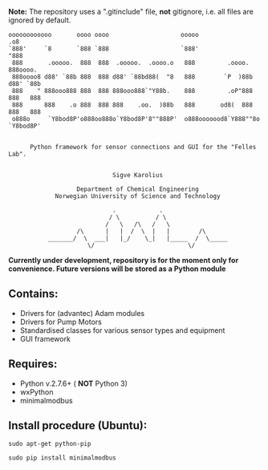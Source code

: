 **Note:** The repository uses a ".gitinclude" file, **not** gitignore, i.e. all files are ignored by default.

```
oooooooooooo       oooo oooo                    ooooo                 .o8
`888'     `8       `888 `888                    `888'                "888
 888       .ooooo.  888  888  .ooooo.  .oooo.o   888         .oooo.   888oooo.
 888oooo8 d88' `88b 888  888 d88' `88bd88(  "8   888        `P  )88b  d88' `88b
 888    " 888ooo888 888  888 888ooo888`"Y88b.    888         .oP"888  888   888
 888      888    .o 888  888 888    .oo.  )88b   888       od8(  888  888   888
 o888o     `Y8bod8P'o888oo888o`Y8bod8P'8""888P'  o888ooooood8`Y888""8o `Y8bod8P'


      Python framework for sensor connections and GUI for the "Felles Lab".


                             Sigve Karolius

                   Department of Chemical Engineering
             Norwegian University of Science and Technology

                             .            .
                            / \          / \
                           /   \   /\   /   \
                   /\      |   |  /  \  |   |        /\
           _______/  \  ___|   |_/    \_|   |_____  /  \_____
                      \/                          \/
```

**Currently under development, repository is for the moment only for convenience. Future versions will be stored as a Python module**

Contains:
---------
* Drivers for (advantec) Adam modules
* Drivers for Pump Motors
* Standardised classes for various sensor types and equipment
* GUI framework

Requires:
---------
* Python v.2.7.6+ ( **NOT** Python 3)
* wxPython
* minimalmodbus

Install procedure (Ubuntu):
---------------------------

```{.bash}
sudo apt-get python-pip 
```

```{.bash}
sudo pip install minimalmodbus
```

